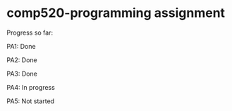 # comp520-programming assignment

Progress so far:

PA1: Done

PA2: Done

PA3: Done

PA4: In progress

PA5: Not started

